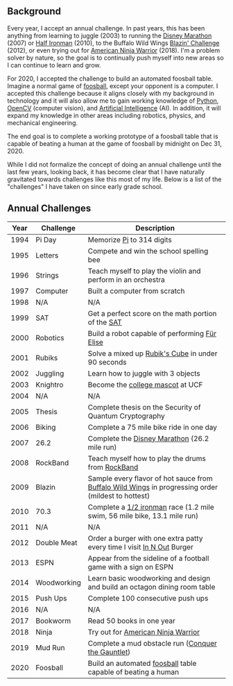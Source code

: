
## Background
Every year, I accept an annual challenge. In past years, this has been anything from learning to juggle (2003) to running the [Disney Marathon](https://www.wdwmagic.com/events/walt-disney-world-marathon.htm) (2007) or [Half Ironman](https://www.ironman.com/im703-races) (2010), to the Buffalo Wild Wings [Blazin' Challenge](https://www.buffalowildwings.com/en/food/sauces/blazin-side-of-sauce/) (2012), or even trying out for [American Ninja Warrior](https://www.nbc.com/american-ninja-warrior) (2018). I'm a problem solver by nature, so the goal is to continually push myself into new areas so I can continue to learn and grow.

For 2020, I accepted the challenge to build an automated foosball table. Imagine a normal game of [foosball](https://en.wikipedia.org/wiki/Table_football), except your opponent is a computer. I accepted this challenge because it aligns closely with my background in technology and it will also allow me to gain working knowledge of [Python](https://www.python.org/), [OpenCV](https://opencv.org/) (computer vision), and [Artificial Intelligence](https://en.wikipedia.org/wiki/Artificial_intelligence) (AI). In addition, it will expand my knowledge in other areas including robotics, physics, and mechanical engineering.

The end goal is to complete a working prototype of a foosball table that is capable of beating a human at the game of foosball by midnight on Dec 31, 2020.

While I did not formalize the concept of doing an annual challenge until the last few years, looking back, it has become clear that I have naturally gravitated towards challenges like this most of my life. Below is a list of the "challenges" I have taken on since early grade school.


## Annual Challenges

| Year | Challenge | Description |
| --- | --- | --- |
| 1994 | Pi Day | Memorize [Pi](https://en.wikipedia.org/wiki/Pi) to 314 digits |
| 1995 | Letters | Compete and win the school spelling bee |
| 1996 | Strings | Teach myself to play the violin and perform in an orchestra |
| 1997 | Computer | Built a computer from scratch |
| 1998 | N/A | N/A |
| 1999 | SAT | Get a perfect score on the math portion of the [SAT](https://collegereadiness.collegeboard.org/sat) |
| 2000 | Robotics | Build a robot capable of performing [Für Elise](https://en.wikipedia.org/wiki/F%C3%BCr_Elise) |
| 2001 | Rubiks | Solve a mixed up [Rubik's Cube](https://www.rubiks.com/en-us/rubik-s-cube-3x3.html) in under 90 seconds |
| 2002 | Juggling | Learn how to juggle with 3 objects |
| 2003 | Knightro | Become the [college mascot](https://en.wikipedia.org/wiki/Knightro) at UCF |
| 2004 | N/A | N/A |
| 2005 | Thesis | Complete thesis on the Security of Quantum Cryptography |
| 2006 | Biking | Complete a 75 mile bike ride in one day |
| 2007 | 26.2 | Complete the [Disney Marathon](https://www.wdwmagic.com/events/walt-disney-world-marathon.htm) (26.2 mile run) |
| 2008 | RockBand | Teach myself how to play the drums from [RockBand](http://www.rockband4.com/) |
| 2009 | Blazin | Sample every flavor of hot sauce from [Buffalo Wild Wings](https://www.buffalowildwings.com/en/food/sauces/blazin-side-of-sauce/) in progressing order (mildest to hottest) |
| 2010 | 70.3 | Complete a [1/2 ironman](https://www.ironman.com/im703-races) race (1.2 mile swim, 56 mile bike, 13.1 mile run) |
| 2011 | N/A | N/A |
| 2012 | Double Meat | Order a burger with one extra patty every time I visit [In N Out](https://www.in-n-out.com/) Burger |
| 2013 | ESPN | Appear from the sideline of a football game with a sign on ESPN |
| 2014 | Woodworking | Learn basic woodworking and design and build an octagon dining room table |
| 2015 | Push Ups | Complete 100 consecutive push ups |
| 2016 | N/A | N/A |
| 2017 | Bookworm | Read 50 books in one year |
| 2018 | Ninja | Try out for [American Ninja Warrior](https://www.nbc.com/american-ninja-warrior) |
| 2019 | Mud Run | Complete a mud obstacle run ([Conquer the Gauntlet](https://www.conquerthegauntlet.com/)) |
| 2020 | Foosball | Build an automated [foosball](https://en.wikipedia.org/wiki/Table_football) table capable of beating a human |
